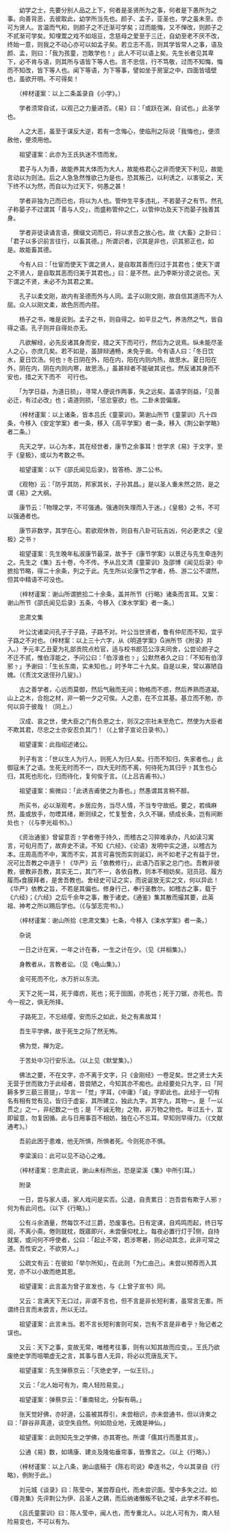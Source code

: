 <!-- { "loadSidebar": true } -->
　　幼学之士，先要分别人品之上下，何者是圣贤所为之事，何者是下愚所为之事。向善背恶，去彼取此，幼学所当先也。颜子、孟子，亚圣也，学之虽未至。亦可为贤人。言温而气和，则颜子之不迁渐可学矣；过而能悔，又不惮改，则颜子之不贰渐可学矣。知埋鬻之戏不如俎豆，念慈母之爱至于三迁，自幼至老不厌不改，终始一意，则我之不动心亦可以如孟子矣。若立志不高，则其学皆常人之事，语及颜、孟，则曰：「我为孩童，岂敢学也！」此人不可以语上矣。先生长者见其卑下，必不肯与语，则其所与语皆下等人也。言不忠信，行不笃敬，过而不知悔，悔而不知改，皆下等人也。闻下等语，为下等事，譬如坐于房室之中，四面皆墙壁也，虽欲开明。不可得矣！

　　（梓材谨案：以上二条盖录自《小学》。）

　　学者须常自试，以观己之力量进否。《易》曰：「或跃在渊，自试也。」此圣学也。

　　人之大恶，虽至于谋反大逆，若有一念悔心，使临刑之际说「我悔也」，便须赦他，便须用他。

　　祖望谨案：此亦为王氏执迷不悟而发。

　　君子与人为善，故能养其大体而为大人，故能格君心之非而使天下利见，故能言动以为则法。后之人急急然惟欲己为是也，恐其叛己，以利诱之，以害驱之，天下终不以为然，而自以为过天下，何愚之甚！

　　学者非独为己而已也，将以为人也。管仲生平多违礼，不若晏子之有节。然孔子称晏子不过谓其「善与人交」，而盛称管仲之仁，以管仲功及天下而晏子独善其身。

　　学者非徒读诵言语，撰缀文词而已，将以求吾之放心也。故《大畜》之卦曰：「君子以多识前言往行，以畜其德。」所谓识者，识其是非也，识其邪正也，如是。故能畜其德。

　　今有人曰：「仕宦而使天下谓之贤人，是自取其善而归过于其君也；使天下谓之不贤人，是自取其恶而归美于其君也。」曰：是不然。此乃李斯分谤之说也。天下谓之不贤，未必不为其君之累。

　　孔子以柔文刚，故内有圣德而外与人同。孟子以刚文刚，故自信其道而不为人屈。众人以刚文柔，故色厉而内荏。

　　杨子之书，唯是说到。孟子之书，则自得之。如平旦之气，养浩然之气，皆自得之语。孔子则并自得处亦无。

　　凡欲解经，必先反诸其身而安，措之天下而可行，然后为之说焉。纵未能尽圣人之心，亦庶几矣。若不如是，虽辞辩通畅，未免乎凿。今有语人曰：「冬日饮水，夏日饮汤。何也﹖冬日阴在外，阳在内，阳在内则内热，故思水。夏日阳在外，阴在内，阴在内则内寒，故思汤。」虽甚辩者不能破其说也。然反诸其身而不安也，措之天下而不　可行也。

　　「为学日益，为道日损」，寻常人便说作两事，失之远矣。盖语学则益，「见善必迁，有过必改」也；语道则损，「惩忿窒欲」也。二卦未尝偏废。

　　（梓材谨案：以上诸条，皆本吕氏《童蒙训》。第谢山所节《童蒙训》凡十四条，今移入《安定学案》者一条，移入《高平学案》者一条，移入《荆公新学略》者二条。）

　　先天之学，以心为本，其在经世者，康节之余事耳！世学求《易》于文字，至于《皇极》，或以为考数之书。

　　祖望谨案：以下《邵氏闻见后录》，皆答杨、游二公书。

　　《观物》云：「防乎其防，邦家其长，子孙其昌。」是以圣人重未然之防，是之谓《易》之大纲。

　　康节云：「物理之学，不可强通。强通则失理而入于迷。」《皇极》之书，不可以强通者也。

　　康节非数学，其学在心。若欲观休咎，则自有八卦可玩吉凶，何必更求之《皇极》之书﹖

　　祖望谨案：先生晚年私淑康节最深，故予于《康节学案》以景迂与先生牵连列之。先生之《集》五十卷，今不传。予从吕文清《童蒙训》及邵博《闻见后录》中摭拾节略，得二十余条，列之于此。先生所以论康节之学者，杨、游二公不谓然，但其中精语不可没也。

　　（梓材谨案：谢山所谓摭拾二十余条，盖并所节《行略》诸条而言耳。又案：谢山所节《邵氏闻见后录》五条，今移入《涑水学案》者一条。）

　　忠肃文集

　　叶公沈诸梁问孔子于子路，子路不对。叶公当世贤者，鲁有仲尼而不知，宜乎子路之不对也。（梓材案：以上三十六字，从《明道学案》洲所节《附录》并入。）予元丰乙丑夏为礼部贡院点检官，适与校书郎范公淳夫同舍，公尝论颜子之不迁不贰，惟伯淳能之，予问公曰：「伯淳谁也﹖」公默然者久之曰：「不知有伯淳邪﹖」予谢曰：「生长东南，实未知也。」时予年二十九矣。自是以来，常以寡陋自媿。（《责沈文送侄孙几叟》。）

　　古之善学者，心远而莫御，然后气融而无间；物格而不惑，然后养熟而道凝。山上之木，合抱之材，非一朝一夕之可俟。人之患，在不立其基。基立而不勉，亦何以异于彼哉！（同上。）

　　汉成、哀之世，使大臣之门有负恩之士，则汉之宗社未至危亡。然使为大臣者不欺其君，尽忠之士亦安忍负其门！（《上曾子宣论日录书》。）

　　祖望谨案：此指绍述诸公。

　　列子有言：「世以生人为行人，则死人为归人矣。行而不知归，失家者也。」此御寇未了之语。生死无时而不一，四大无时而不离，何待死为其归乎﹖其生也心归，其死也形化，归而待化，复何俟于言。（《上吕吉甫书》。）

　　祖望谨案：紫微曰：「此诱吉甫使之为善也。」然愚谓其言稍不醇。

　　所买书，必以渐观考。乡居应务，当尽人情，不当专守故纸。要之，若缉麻然，虽或放手，勿堙其绪，断则续之，忙复堑舍，久久不辍，绩成长条，岂有间断处也﹖（《与李光祖书》。）

　　《资治通鉴》曾留意否﹖学者倦于持久，而稽古之习猝难承办，凡如读习寓言，可旬月而了，故弃史不读。不知《六经》、《论语》发明中实之道，以稽古为本。庄周高而不中，寓而不实，其言可喜悦而实则诞幻，尚不如老子之有益于世，况可比吾教之中道乎！《华严》云「依教修行」，此语乃百家之总门也。吾教非彼教，彼教非吾教，其实无二，其门不一，各依自教，则本不相妨矣。冠员冠、履方履而食膜拜者，是舍吾教也。舍经史可证之实，而说诞放无实之文，何以异此！《华严》依教之旨，不若是其偏也。修身行己，奉行圣教尔。如稽古之事，载于《六经》；《六经》之后千余年之事，散于诸史。《通鉴》集其散而撮其要，此英祖、神考之所以赐后学也。（《与邹志完书》。）

　　（梓材谨案：谢山所拾《忠肃文集》七条，今移入《涑水学案》者一条。）

　　杂说

　　一日之计在寅，一年之计在春，一生之计在少。（见《并榈集》。）

　　身教者从，言教者讼。（见《龟山集》。）

　　金可死而不化，水万折以东流。　　

　　天下之死一耳，死于瘴疠，死也；死于囹圄，亦死也；死于刀锯，亦死也。吾今一视之，俱无所择。

　　子路死卫，不忘结缨，安而乐之如此，处之有素故耳！

　　吾生平学佛，故于死生之际了然无怖。

　　佛为觉，禅为定。

　　于苦处中习行安乐法。（以上见《默堂集》。）

　　佛法之要，不在文字，亦不离于文字，只《金刚经》一卷足矣。世之贤士大夫无营于世而致力于此经者，昔尝陋之，今知其亦不痴也。此经要处只九字，曰「阿耨多罗三藐三菩提」，华言一「觉」字耳，《中庸》「诚」字即此也。此经于一切有名有相有觉有见，皆归于虚妄，其所建立，独此九字。其字九，其物一。是「一以贯之」之一，非纪数之一也；是「不诚无物」之物，非万物之物也。年过五十，宜即留意，勿复因循。此与日用事百不相妨，独在心不忘耳。早知则早得力。（《文献通考》。）

　　吾前此困于患难，他无所惧，所惧者死。今则死亦不惧。

　　李梁溪曰：此可以见不动心之难。

　　（梓材谨案：忠肃此说，谢山未标所出，恐是梁溪《集》中所引耳。）

　　附录

　　一日，尝与家人语，家人戏问是实否。公退，自责累日：岂吾尝有欺于人邪﹖何为有此问也。（以下《行略》。）

　　公有斗余酒量，然每饮不过三爵，恐废事也。日有定课，自鸡鸣而起，终日写阅，不离小斋。倦则就枕，既寤即兴，未尝偃仰枕上。每夜必置行灯于侧，自持就案，或问何不呼使者，公曰：「起止不常，若涉寒暑，则必动其念，此非可常之道。吾性安之，不欲劳人。」

　　公疏文有云：在彼如「举尔所知」，在此则「为仁由己」。未尝以预荐而入其党，亦不以小故而绝其恩。

　　祖望谨案：此言盖为曾子宣发也，与《上曾子宣书》同。

　　又云：言满天下无口过，非谓不言也，但不言是非长短利害，虽常言无害。所谓终日言而未尝言，所以无过。

　　祖望谨案：此言未当。若不言长短利害则可矣，岂有不言是非者乎﹖殆记者之误也。

　　又云：天下之事，变故无常，唯稽考往事，则有以知其故而应变。。王氏乃欲废绝史学而咀嚼虚无之言，其事与晋人无异，将必以荒唐乱天下。

　　祖望谨案：先生弹蔡京云：「灭绝史学，一似王衍。」

　　又云：「北人始可有为，南人轻险易变。」

　　祖望谨案：弹蔡京云：「重南轻北，分裂有萌。」

　　张天觉好佛，亦好道，公虽被其荐引，未尝相识，亦未尝通书，但以诗柬之曰：「辟谷非真道，谈空失自然。何如勋业地，无媿是神仙。」

　　祖望谨案：此则知先生之学佛，亦其寄也。所谓「儒其行而墨其言」。

　　公通《易》数，如靖康、建炎及隆佑垂帘事，皆豫言之。（以上《行略》。）

　　（梓材谨案：以上八条，谢山底稿于《陈右司说》牵连书之，今以其录自《行略》，例附于此。）

　　刘元城《谈录》曰：陈莹中，某尝荐自代，而未尝识面。莹中多失之过。如《尊尧集》先评荆公为伊、吕圣人之耦，而后纳诸僭叛不轨之域，此学术不粹也。

　　《吕氏童蒙训》曰：陈人莹中，闽人也，而专重北人。以北人可有为，南人轻险易变也，不可以有为。

